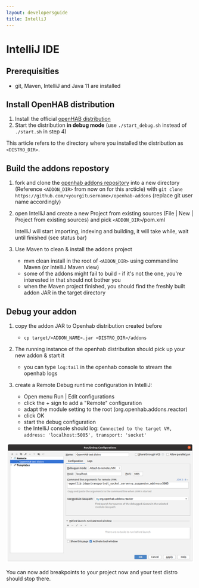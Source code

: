 ```yaml
---
layout: developersguide
title: IntelliJ
---
```


# IntelliJ IDE

## Prerequisities

- git, Maven, IntelliJ and Java 11 are installed

## Install OpenHAB distribution

1. Install the official [openHAB distribution](https://www.openhab.org/download/)
1. Start the distribution **in debug mode** (use `./start_debug.sh` instead of `./start.sh` in step 4)

This article refers to the directory where you installed the distribution as `<DISTRO_DIR>`.

## Build the addons repostory

1. fork and clone the [openhab addons repository](https://www.github.com/openhab/openhab-addons) into a new directory (Reference `<ADDON_DIR>` from now on for this arcticle) with `git clone https://github.com/<yourgitusername>/openhab-addons`  (replace git user name accordingly)

1. open IntelliJ and create a new Project from existing sources (File | New | Project from existing sources) and pick `<ADDON_DIR>`/pom.xml

    IntelliJ will start importing, indexing and building, it will take while, wait until finished (see status bar)

1. Use Maven to clean & install the addons project

    - mvn clean install in the root of `<ADDON_DIR>` using commandline Maven (or IntelliJ Maven view)
    - some of the addons might fail to build - if it's not the one, you're interested in that should not bother you
    - when the Maven project finished, you should find the freshly built addon JAR in the target directory

## Debug your addon

1. copy the addon JAR to Openhab distribution created before

    - `cp target/<ADDON_NAME>.jar <DISTRO_DIR>/addons`

1. The running instance of the openhab distribution should pick up your new addon & start it

    - you can type `log:tail` in the openhab console to stream the openhab logs

1. create a Remote Debug runtime configuration in IntelliJ:

    - Open menu Run | Edit configurations
    - click the + sign to add a "Remote" configuration
    - adapt the module setting to the root (org.openhab.addons.reactor)
    - click OK
    - start the debug configuration
    - the IntelliJ console should log: `Connected to the target VM, address: 'localhost:5005', transport: 'socket'`

![Remote Debug Run Configuration](images/ide_setup_intellij_debug_configuration.png)

You can now add breakpoints to your project now and your test distro should stop there.
